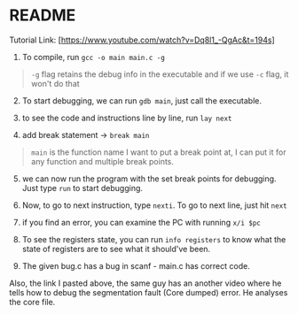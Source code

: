 # README

Tutorial Link: [https://www.youtube.com/watch?v=Dq8l1_-QgAc&t=194s]

1. To compile, run `gcc -o main main.c -g`

> `-g` flag retains the debug info in the executable and if we use `-c` flag, it won't do that


2. To start debugging, we can run `gdb main`, just call the executable. 

3. to see the code and instructions line by line, run `lay next`

4. add break statement -> `break main` 

> `main` is the function name I want to put a break point at, I can put it for any function and multiple break points.

5. we can now run the program with the set break points for debugging. Just type `run` to start debugging.

6. Now, to go to next instruction, type `nexti`. To go to next line, just hit `next`

7. if you find an error, you can examine the PC with running `x/i $pc`

8. To see the registers state, you can run `info registers` to know what the state of registers are to see what it should've been. 

9. The given bug.c has a bug in scanf - main.c has correct code. 


Also, the link I pasted above, the same guy has an another video where he tells how to debug the segmentation fault (Core dumped) error. He analyses the core file.  

